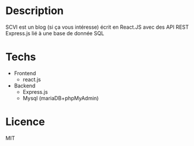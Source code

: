 # Description 

SCVI est un blog (si ça vous intéresse) écrit en React.JS avec des API REST Express.js lié à une base de donnée SQL

# Techs

* Frontend
  * react.js
* Backend
  * Express.js
  * Mysql (mariaDB+phpMyAdmin)

# Licence
MIT
